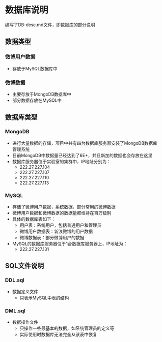 # 数据库说明
编写了DB-desc.md文件，即数据库的部分说明
## 数据类型

### 微博用户数据

- 存放于MySQL数据库中

### 微博数据

- 主要存放于MongoDB数据库中
- 部分数据存放在MySQL中

## 数据库类型

### MongoDB

- 进行大量数据的存储，项目中共有四台数据库服务器安装了MongoDB数据库管理系统
- 目前MongoDB中数据量已经达到了6E+，并且新加的数据也会存放在这里
- 数据库服务器位于实验室的集群中，IP地址分别为：
    - 222.27.227.104
    - 222.27.227.107
    - 222.27.227.110
    - 222.27.227.113

### MySQL

- 存储了微博用户数据，系统数据，部分常用的微博数据
- 微博用户数据和微博数据的数据量都维持在百万级别
- 具体的数据库表如下：
    - 用户表：系统用户，包括普通用户和管理员
    - 微博用户数据表：新浪微博的用户数据
    - 微博数据表：部分微博用户的数据
- MySQL的数据库服务器位于1台数据库服务器上，IP地址为：
    - 222.27.227.131


## SQL文件说明

### DDL.sql

- 数据定义文件
    - 只表示MySQL中表的结构
    
### DML.sql
    
- 数据操作文件
    - 只操作一些最基本的数据，如系统管理员的定义等
    - 实际使用时数据库无法完全从该表中恢复
    